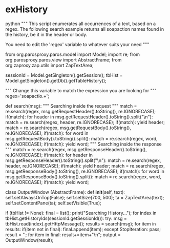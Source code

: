 # exHistory
python 
"""
This script enumerates all occurrences of a text, based on a regex.
The following search example returns all soapaction names found in 
    the history, be it in the header or body.

You need to edit the 'regex' variable to whatever suits your need
"""

from org.parosproxy.paros.model import Model;
import re;
from org.parosproxy.paros.view import AbstractFrame;
from org.zaproxy.zap.utils import ZapTextArea;

sessionId = Model.getSingleton().getSession();
tbHist = Model.getSingleton().getDb().getTableHistory();

""" Change this variable to match the expression you are looking for """
regex='soapactio.+';

def search(msg):
  """ Searching inside the request """
  match = re.search(regex, msg.getRequestHeader().toString(), re.IGNORECASE);
  if(match):
    for header in msg.getRequestHeader().toString().split("\n"):
      match = re.search(regex, header, re.IGNORECASE);
      if(match):
        yield header;
  match = re.search(regex, msg.getRequestBody().toString(), re.IGNORECASE);
  if(match):
    for word in msg.getRequestBody().toString().split():
      match = re.search(regex, word, re.IGNORECASE);
      if(match):
        yield word;
  """ Searching inside the response """
  match = re.search(regex, msg.getResponseHeader().toString(), re.IGNORECASE);
  if(match):
    for header in msg.getResponseHeader().toString().split("\n"):
      match = re.search(regex, header, re.IGNORECASE);
      if(match):
        yield header;
  match = re.search(regex, msg.getResponseBody().toString(), re.IGNORECASE);
  if(match):
    for word in msg.getResponseBody().toString().split():
      match = re.search(regex, word, re.IGNORECASE);
      if(match):
        yield word;


class OutputWindow (AbstractFrame):
    def __init__(self, text):
        self.setAlwaysOnTop(False);
        self.setSize(700, 500);
        ta = ZapTextArea(text);
        self.setContentPane(ta);
        self.setVisible(True);
    

if (tbHist != None):
  final = list();
  print("Searching History...");
  for index in tbHist.getHistoryIds(sessionId.getSessionId()):
    try:
      msg = tbHist.read(index).getHttpMessage();
      results = search(msg);
      for item in results:
        if(item not in final):
          final.append(item);
    except StopIteration:
      pass;
result = '';
for item in final:
  result+=item+"\n";
output = OutputWindow(result);
